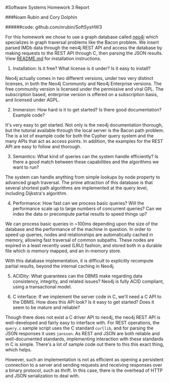 #Software Systems Homework 3 Report

###Noam Rubin and Cory Dolphin

######code: github.com/nrubin/SoftSysHW3

For this homework we chose to use a graph database called [neo4j](http://www.neo4j.org) which specializes in graph traversal problems like the Bacon problem. We insert parsed IMDb data through the neo4j REST API and access the database by making requests to the REST API through C, then parsing the JSON results. View [README.md](https://github.com/nrubin/SoftSysHW3/blob/master/README.md) for installation instructions.

1. Installation: Is it free?  What license is it under?  Is it easy to install?

  Neo4j actually comes in two different versions, under two very distinct licenses, in both the Neo4j Community and Neo4j Enterprise versions. The free community version is licensed under the permissive and viral GPL. The subscription based, enterprise version is offered on a subscription basis, and licensed under AGPL.

2. Immersion: How hard is it to get started?  Is there good documentation?  Example code?

  It's very easy to get started. Not only is the neo4j documentation thorough, but the tutorial available through the local server is the Bacon path problem. The is a lot of example code for both the Cypher query system and the many APIs that act as access points. In addition, the examples for the REST API are easy to follow and thorough.

3. Semantics: What kind of queries can the system handle efficiently? Is there a good match between these capabilities and the algorithms we want to run?

  The system can handle anything from simple lookups by node property to advanced graph traversal. The prime attraction of this database is that several shortest path algorithms are implemented at the query level, including Dijkstra's algorithm.

4. Performance: How fast can we process basic queries?  Will the performance scale up to large numbers of concurrent queries?  Can we index the data or precompute partial results to speed things up?

  We can process basic queries in ~100ms depending upon the size of the database and the performance of the machine in question. In order to speed up queries, nodes and relationships are automatically cached in memory, allowing fast traversal of common subpaths. These nodes are expired in a least recently used (LRU) fashion, and stored both in a durable file which is memory mapped, and an in-memory store.

  With this database implementation, it is difficult to explicitly recompute partial results, beyond the internal caching in Neo4j. 


5. ACIDity: What guarantees can the DBMS make regarding data consistency, integrity, and related issues?
Neo4j is fully ACID compliant, using a transactional model.

  

6. C interface: If we implement the server code in C, we'll need a C API to the DBMS.  How does this API look?  Is it easy to get started?  Does it seem to be mature and reliable?


  Though there does not exist a C driver API to neo4j, the neo4j REST API is well-developed and fairly easy to interface with. For REST operations, the `query.c` sample script uses the C standard `curllib`, and for parsing the JSON responses it uses `jansson`. As REST and JSON are both reliable and well-documented standards, implementing interaction with these standards in C is simple. There's a lot of sample code out there to this this exact thing, which helps.

  However, such an implementation is not as efficient as opening a persistent connection to a server and sending requests and receiving responses over a binary protocol, such as thrift. In this case, there is the overhead of HTTP and JSON serialization to deal with.


